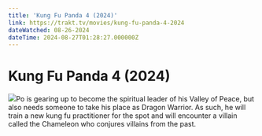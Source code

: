 ```yaml
---
title: 'Kung Fu Panda 4 (2024)' 
link: https://trakt.tv/movies/kung-fu-panda-4-2024
dateWatched: 08-26-2024
dateTime: 2024-08-27T01:28:27.000000Z
---
```

# Kung Fu Panda 4 (2024)

![](https://walter-r2.trakt.tv/images/movies/000/813/333/fanarts/thumb/4dea09b4a9.jpg)Po is gearing up to become the spiritual leader of his Valley of Peace, but also needs someone to take his place as Dragon Warrior. As such, he will train a new kung fu practitioner for the spot and will encounter a villain called the Chameleon who conjures villains from the past.